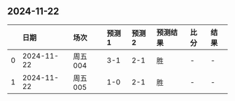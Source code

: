 

## 2024-11-22

|    | 日期       | 场次    | 预测1   | 预测2   | 预测结果   | 比分   | 结果   |
|---:|:-----------|:--------|:--------|:--------|:-----------|:-------|:-------|
|  0 | 2024-11-22 | 周五004 | 3-1     | 2-1     | 胜         | -      | -      |
|  1 | 2024-11-22 | 周五005 | 1-0     | 2-1     | 胜         | -      | -      |

